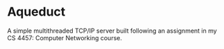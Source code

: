 # Aqueduct

A simple multithreaded TCP/IP server built following an assignment in my CS 4457: Computer Networking course. 
